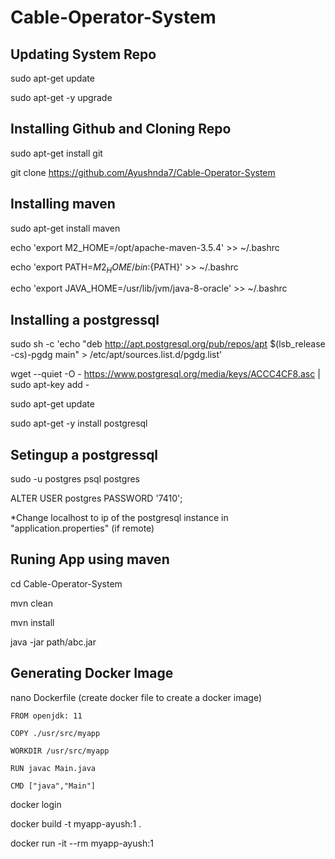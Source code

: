 # Cable-Operator-System

## Updating System Repo
sudo apt-get update

sudo apt-get -y upgrade

## Installing Github and Cloning Repo
sudo apt-get install git 

git clone https://github.com/Ayushnda7/Cable-Operator-System

## Installing maven
sudo apt-get install maven

echo 'export M2_HOME=/opt/apache-maven-3.5.4' >> ~/.bashrc

echo 'export PATH=${M2_HOME}/bin:${PATH}' >> ~/.bashrc

echo 'export JAVA_HOME=/usr/lib/jvm/java-8-oracle' >> ~/.bashrc

## Installing a postgressql
sudo sh -c 'echo "deb http://apt.postgresql.org/pub/repos/apt $(lsb_release -cs)-pgdg main" > /etc/apt/sources.list.d/pgdg.list'

wget --quiet -O - https://www.postgresql.org/media/keys/ACCC4CF8.asc | sudo apt-key add -

sudo apt-get update

sudo apt-get -y install postgresql

## Setingup a postgressql
sudo -u postgres psql postgres

ALTER USER postgres PASSWORD '7410';

*Change localhost to ip of the postgresql instance in "application.properties" (if remote) 

## Runing App using maven
cd Cable-Operator-System

mvn clean

mvn install

java -jar path/abc.jar

## Generating Docker Image

nano Dockerfile (create docker file to create a docker image)
```
FROM openjdk: 11

COPY ./usr/src/myapp

WORKDIR /usr/src/myapp

RUN javac Main.java

CMD ["java","Main"]
```

docker login

docker build -t myapp-ayush:1 .

docker run -it --rm myapp-ayush:1
